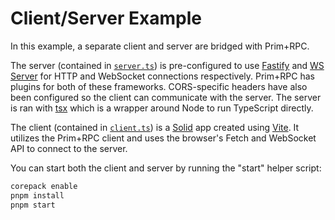 # Client/Server Example

In this example, a separate client and server are bridged with Prim+RPC.

The server (contained in [`server.ts`](./server.ts)) is pre-configured to use
[Fastify](https://github.com/fastify/fastify) and
[WS Server](https://github.com/websockets/ws) for HTTP and WebSocket connections
respectively. Prim+RPC has plugins for both of these frameworks. CORS-specific
headers have also been configured so the client can communicate with the server.
The server is ran with [tsx](https://github.com/esbuild-kit/tsx) which is a
wrapper around Node to run TypeScript directly.

The client (contained in [`client.ts`](./client.tsx)) is a
[Solid](https://github.com/solidjs/solid) app created using
[Vite](https://github.com/vitejs/vite). It utilizes the Prim+RPC client and uses
the browser's Fetch and WebSocket API to connect to the server.

You can start both the client and server by running the "start" helper script:

```zsh
corepack enable
pnpm install
pnpm start
```
